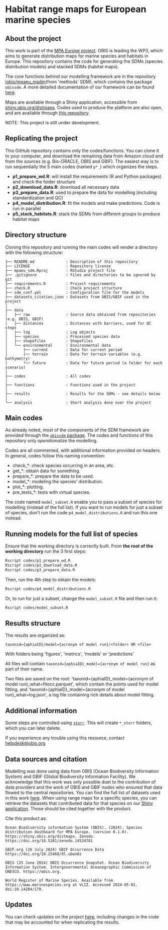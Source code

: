 Habitat range maps for European marine species
================

## About the project

This work is part of the [MPA Europe project](https://mpa-europe.eu/). OBIS is leading the WP3, which aims to generate distribution maps for marine species and habitats in Europe. This repository contains the code for generating the SDMs (species distribution models) and stacked SDMs (habitat maps).

The core functions behind our modelling framework are in the repository [iobis/mpaeu_msdm](https://github.com/iobis/mpaeu_msdm)(from 'methods' SDM), which contains the package `obissdm`. A more detailed documentation of our framework can be found [here](https://iobis.github.io/mpaeu_docs).

Maps are available through a Shiny application, accessible from [shiny.obis.org/distmaps](https://shiny.obis.org/distmaps). Codes used to produce the platform are also open, and are available through [this repository](https://github.com/iobis/mpaeu_map_platform).

NOTE: This project is still under development. 

## Replicating the project

This GitHub repository contains only the codes/functions. You can clone it to your computer, and download the remaining data from Amazon cloud and from the sources (e.g. Bio-ORACLE, OBIS and GBIF). The easiest way is to run sequentially the 5 main codes (named `p*_`) which organizes the steps.

- **p1_prepare_wd.R**: will install the requirements (R and Python packages) and check the folder structure  
- **p2_download_data.R**: download all necessary data  
- **p3_prepare_data.R**: used to prepare the data for modelling (including standardization and QC)  
- **p4_model_distribution.R**: fit the models and make predictions. Code is run in parallel
- **p5_stack_habitats.R**: stack the SDMs from different groups to produce habitat maps

## Directory structure

Cloning this repository and running the main codes will render a directory with the following structure:


    ├── README.md              : Description of this repository
    ├── LICENSE                : Repository license
    ├── mpaeu_sdm.Rproj        : RStudio project file
    ├── .gitignore             : Files and directories to be ignored by git
    ├── requirements.R         : Project requirements
    ├── check.R                : Check project structure
    ├── sdm_conf.yml           : Configuration file for the models
    ├── datasets_citation.json : Datasets from OBIS/GBIF used in the project
    │
    ├── data
    │   ├── raw                : Source data obtained from repositories (e.g. OBIS, GBIF)
    │   ├── distances          : Distances with barriers, used for QC steps
    │   ├── log                : Log objects
    │   ├── species            : Processed species data
    │   ├── shapefiles         : Shapefiles
    │   └── environmental      : Environmental data
    │       ├── current        : Data for current period
    │       ├── terrain        : Data for terrain variables (e.g. bathymetry)
    │       └── future         : Data for future period (a folder for each scenario)
    │
    ├── codes                  : All codes
    │
    ├── functions              : Functions used in the project
    │
    ├── results                : Results for the SDMs - see details below
    │
    └── analysis               : Short analysis done over the project

## Main codes

As already noted, most of the components of the SDM framework are provided through the [`obissdm` package](https://github.com/iobis/mpaeu_msdm). The codes and functions of this repository only _operationalize_ the modelling.

Codes are all commented, with additional information provided on headers. In general, codes follow this naming convention:

- check\_\*: check species occurring in an area, etc.
- get\_\*: obtain data for something.
- prepare\_\*: prepare the data to be used.
- model\_\*: modeling the species’ distribution.
- plot\_\*: plotting.
- pre_tests\_\*: tests with virtual species.

The code named `model_subset.R` enable you to pass a subset of species for modelling (instead of the full list). If you want to run models for just a subset of species, don't run the code `p4_model_distributions.R` and run this one instead.

## Running models for the full list of species

Ensure that the working directory is correctly built. From **the root of the working directory** run the 3 first steps:

``` bash
Rscript codes/p1_prepare_wd.R
Rscript codes/p2_download_data.R
Rscript codes/p3_prepare_data.R
```
Then, run the 4th step to obtain the models:

``` bash
Rscript codes/p4_model_distributions.R
```

Or, to run for just a subset, change the `model_subset.R` file and then run it:

``` bash
Rscript codes/model_subset.R
```
## Results structure

The results are organized as:

`taxonid={aphiaID}/model={acronym of model run}/<folder> OR <file>`

With folders being 'figures', 'metrics', 'models' or 'predictions'

All files will contain `taxonid={aphiaID}_model={acronym of model run}` as part of their name.

Two files are saved on the root: 'taxonid={aphiaID}_model={acronym of model run}_what=fitocc.parquet', which contain the points used for model fitting, and 'taxonid={aphiaID}_model={acronym of model run}_what=log.json', a log file containing rich details about model fitting.

## Additional information

Some steps are controlled using [`storr`](https://richfitz.github.io/storr/). This will create `*_storr` folders, which you can later delete.

If you experience any trouble using this resource, contact helpdesk@obis.org

## Data sources and citation

Modelling was done using data from OBIS (Ocean Biodiversity Information System) and GBIF (Global Biodiversity Information Facility). We acknowledge that this work was only possible duet to the contribution of data providers and the work of OBIS and GBIF nodes who ensured that data flowed to the central repositories. You can find the full list of datasets used in this work [here](https://iobis.github.io/mpaeu_docs/citations.html). When using range maps for a specific species, you can retrieve the datasets that contributed data for that species on our [Shiny application](https://shiny.obis.org/distmaps/). Those should be cited together with the product.

Cite this product as:

```
Ocean Biodiversity information System (OBIS). (2024). Species distribution dashboard for MPA Europe. (version 0.1.0). https://shiny.obis.org/distmaps. Zenodo. https://doi.org/10.5281/zenodo.14524781

GBIF.org (26 July 2024) GBIF Occurrence Data https://doi.org/10.15468/dl.ubwn8z

OBIS (25 June 2024) OBIS Occurrence Snapshot. Ocean Biodiversity Information System. Intergovernmental Oceanographic Commission of UNESCO. https://obis.org.

World Register of Marine Species. Available from https://www.marinespecies.org at VLIZ. Accessed 2024-05-01. doi:10.14284/170.
```

## Updates

You can check updates on the project [here](NEWS.md), including changes in the code that may be accounted for when replicating the results.